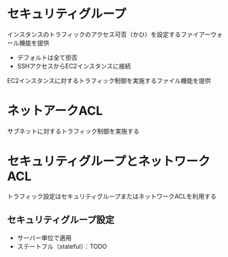 # セキュリティグループ
インスタンスのトラフィックのアクセス可否（かひ）を設定するファイアーウォール機能を提供

- デフォルトは全て拒否
- SSHアクセスからEC2インスタンスに接続

EC2インスタンスに対するトラフィック制御を実施するファイル機能を提供


# ネットアークACL
サブネットに対するトラフィック制御を実施する

# セキュリティグループとネットワークACL
トラフィック設定はセキュリティグループまたはネットワークACLを利用する

## セキュリティグループ設定
- サーバー単位で適用
- ステートフル（stateful）：TODO